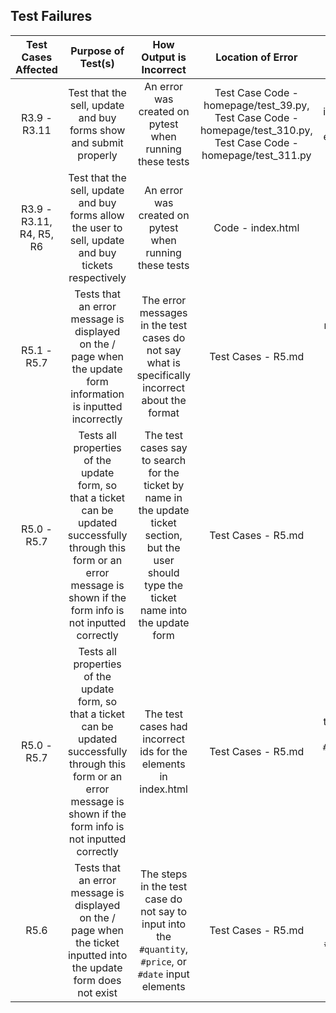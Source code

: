 ## Test Failures

| Test Cases Affected | Purpose of Test(s) | How Output is Incorrect | Location of Error | Error | Fix |
|:-------------------:|:------------------:|:-----------------------:|:-----------------:|:-----:|:---:|
| R3.9 - R3.11 | Test that the sell, update and buy forms show and submit properly | An error was created on pytest when running these tests | Test Case Code - homepage/test_39.py, Test Case Code - homepage/test_310.py, Test Case Code - homepage/test_311.py | The inputs typed into the `#quantity` and `#price` elements must be strings | Added `str()` around the `#quantity` and `#price` input values |
| R3.9 - R3.11, R4, R5, R6 | Test that the sell, update and buy forms allow the user to sell, update and buy tickets respectively | An error was created on pytest when running these tests | Code - index.html | The `#quantity` and `#price` elements which the type of number | Remove the type from both of these elements |
| R5.1 - R5.7 | Tests that an error message is displayed on the / page when the update form information is inputted incorrectly | The error messages in the test cases do not say what is specifically incorrect about the format | Test Cases - R5.md | The error messages should include a more specific description after saying the {} format is incorrect | In the error messages, after {} format is incorrect, add a more specific description of the error |
| R5.0 - R5.7 | Tests all properties of the update form, so that a ticket can be updated successfully through this form or an error message is shown if the form info is not inputted correctly | The test cases say to search for the ticket by name in the update ticket section, but the user should type the ticket name into the update form | Test Cases - R5.md | The test cases say to search for the ticket by name in the update ticket section | Remove the line "search for test_ticket by name in the update ticket section" | 
| R5.0 - R5.7 | Tests all properties of the update form, so that a ticket can be updated successfully through this form or an error message is shown if the form info is not inputted correctly | The test cases had incorrect ids for the elements in index.html | Test Cases - R5.md | The ids used in the test cases are `#update_name`, `#update_quantity`, `#update_price`, `#update_date`, `#update_submit`, `#update_message` | Changed the ids to `#name`, `#quantity`, `#price`, `#date`, `input[type="submit"]`, `#message` respectively |
| R5.6 | Tests that an error message is displayed on the / page when the ticket inputted into the update form does not exist | The steps in the test case do not say to input into the `#quantity`, `#price`, or `#date` input elements | Test Cases - R5.md | There should be an input in the `#quantity`, `#price`, and `#date` input elements | Add steps to input test_ticket's information into the `#quantity`, `#price`, and `#date` input elements |
